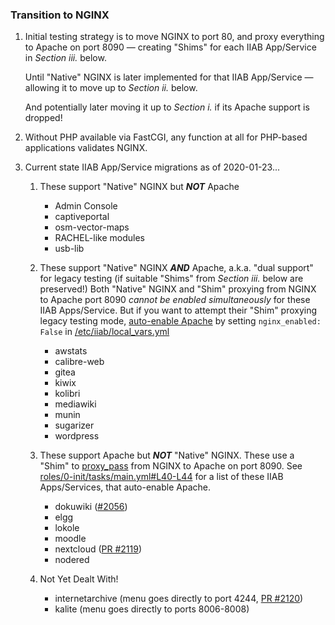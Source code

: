 ### Transition to NGINX

1. Initial testing strategy is to move NGINX to port 80, and proxy everything to Apache on port 8090 &mdash; creating "Shims" for each IIAB App/Service in *Section iii.* below.

   Until "Native" NGINX is later implemented for that IIAB App/Service &mdash; allowing it to move up to *Section ii.* below.

   And potentially later moving it up to *Section i.* if its Apache support is dropped!

2. Without PHP available via FastCGI, any function at all for PHP-based applications validates NGINX.

3. Current state IIAB App/Service migrations as of 2020-01-23...

   1. These support "Native" NGINX but ***NOT*** Apache
      * Admin Console
      * captiveportal
      * osm-vector-maps
      * RACHEL-like modules
      * usb-lib

   2. These support "Native" NGINX ***AND*** Apache, a.k.a. "dual support" for legacy testing (if suitable "Shims" from *Section iii.* below are preserved!)  Both "Native" NGINX and "Shim" proxying from NGINX to Apache port 8090 *cannot be enabled simultaneously* for these IIAB Apps/Service.  But if you want to attempt their "Shim" proxying legacy testing mode, [auto-enable Apache](../0-init/tasks/main.yml#L40-L44) by setting `nginx_enabled: False` in [/etc/iiab/local_vars.yml](http://wiki.laptop.org/go/IIAB/FAQ#What_is_local_vars.yml_and_how_do_I_customize_it.3F)
      * awstats
      * calibre-web
      * gitea
      * kiwix
      * kolibri
      * mediawiki
      * munin
      * sugarizer
      * wordpress

   3. These support Apache but ***NOT*** "Native" NGINX.  These use a "Shim" to [proxy_pass](https://docs.nginx.com/nginx/admin-guide/web-server/reverse-proxy/) from NGINX to Apache on port 8090.  See [roles/0-init/tasks/main.yml#L40-L44](../0-init/tasks/main.yml#L40-L44) for a list of these IIAB Apps/Services, that auto-enable Apache.
      * dokuwiki ([#2056](https://github.com/iiab/iiab/issues/2056))
      * elgg
      * lokole
      * moodle
      * nextcloud ([PR #2119](https://github.com/iiab/iiab/pull/2119))
      * nodered

   4. Not Yet Dealt With!
      * internetarchive (menu goes directly to port 4244, [PR #2120](https://github.com/iiab/iiab/pull/2120))
      * kalite (menu goes directly to ports 8006-8008)

